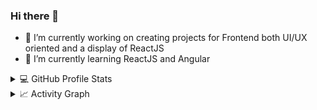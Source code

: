 ### Hi there 👋

- 🔭 I’m currently working on creating projects for Frontend both UI/UX oriented and a display of ReactJS
- 🌱 I’m currently learning ReactJS and Angular

<details> 
  <summary>💻 GitHub Profile Stats</summary>
  <div>
    <h2 align="center"> 📊 Github stats </h2>
      <br/>
        <p align="center">
          <a href="https://github.com/marianidchenko/">
          <img src="https://github-readme-stats.vercel.app/api/top-langs/?username=marianidchenko&langs_count=6&theme=radical&layout=compact&hide_border=true" alt="marianidchenko :: Top Langs" /></a>
        </p>
        <p align="center">
          <a href="https://github.com/marianidchenko/">
          <img width="49.5%" src="https://github-readme-stats.vercel.app/api?username=marianidchenko&show_icons=true&theme=radical&hide_border=true" />
          <img width="49.5%" src="https://github-readme-streak-stats.herokuapp.com/?user=marianidchenko&theme=radical&hide_border=true" />
          </a>
       </p>
     <br>
  </div>    
</details>

<details>
  <summary>📈 Activity Graph</summary>
  <br/>
  <h2 align="center"> my current activity </h2>
<a href="https://github.com/ashutosh00710/github-readme-activity-graph"><img alt="Maria's Activity Graph" src="https://activity-graph.herokuapp.com/graph/?username=marianidchenko&bg_color=000&color=fff&line=00E676&point=fff&hide_border=true" /></a>
</details>
